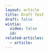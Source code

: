 ```yaml
---
layout: article
title: Draft Test
draft: false
wistia:
  video: false
  id:
related-articles:
  - article:
---
```

